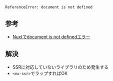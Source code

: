 `ReferenceError: document is not defined`

## 参考
- [Nuxtでdocument is not definedエラー](https://crieit.net/posts/Nuxt-document-is-not-defined)

## 解決
- SSRに対応していないライブラリのため発生する
- `<no-ssr>`でラップすればOK